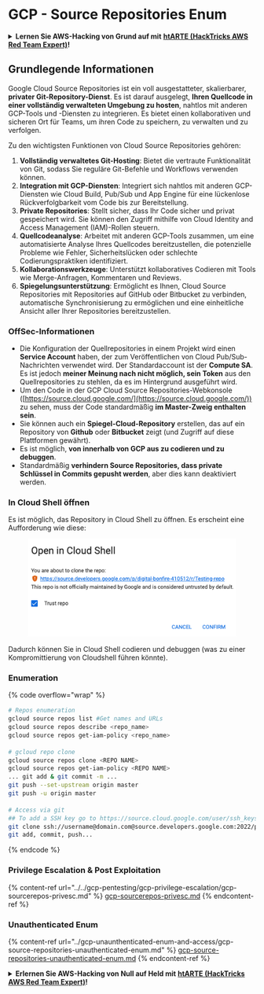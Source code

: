 # GCP - Source Repositories Enum

<details>

<summary><strong>Lernen Sie AWS-Hacking von Grund auf mit</strong> <a href="https://training.hacktricks.xyz/courses/arte"><strong>htARTE (HackTricks AWS Red Team Expert)</strong></a><strong>!</strong></summary>

Andere Möglichkeiten, HackTricks zu unterstützen:

* Wenn Sie Ihr **Unternehmen in HackTricks beworben sehen möchten** oder **HackTricks als PDF herunterladen möchten**, überprüfen Sie die [**ABONNEMENTPLÄNE**](https://github.com/sponsors/carlospolop)!
* Holen Sie sich das [**offizielle PEASS & HackTricks-Merch**](https://peass.creator-spring.com)
* Entdecken Sie [**The PEASS Family**](https://opensea.io/collection/the-peass-family), unsere Sammlung exklusiver [**NFTs**](https://opensea.io/collection/the-peass-family)
* **Treten Sie der** 💬 [**Discord-Gruppe**](https://discord.gg/hRep4RUj7f) oder der [**Telegramm-Gruppe**](https://t.me/peass) bei oder **folgen** Sie mir auf **Twitter** 🐦 [**@carlospolopm**](https://twitter.com/carlospolopm)**.**
* **Teilen Sie Ihre Hacking-Tricks, indem Sie PRs an die** [**HackTricks**](https://github.com/carlospolop/hacktricks) und [**HackTricks Cloud**](https://github.com/carlospolop/hacktricks-cloud) github Repositories einreichen.

</details>

## Grundlegende Informationen <a href="#reviewing-cloud-git-repositories" id="reviewing-cloud-git-repositories"></a>

Google Cloud Source Repositories ist ein voll ausgestatteter, skalierbarer, **privater Git-Repository-Dienst**. Es ist darauf ausgelegt, **Ihren Quellcode in einer vollständig verwalteten Umgebung zu hosten**, nahtlos mit anderen GCP-Tools und -Diensten zu integrieren. Es bietet einen kollaborativen und sicheren Ort für Teams, um ihren Code zu speichern, zu verwalten und zu verfolgen.

Zu den wichtigsten Funktionen von Cloud Source Repositories gehören:

1. **Vollständig verwaltetes Git-Hosting**: Bietet die vertraute Funktionalität von Git, sodass Sie reguläre Git-Befehle und Workflows verwenden können.
2. **Integration mit GCP-Diensten**: Integriert sich nahtlos mit anderen GCP-Diensten wie Cloud Build, Pub/Sub und App Engine für eine lückenlose Rückverfolgbarkeit vom Code bis zur Bereitstellung.
3. **Private Repositories**: Stellt sicher, dass Ihr Code sicher und privat gespeichert wird. Sie können den Zugriff mithilfe von Cloud Identity and Access Management (IAM)-Rollen steuern.
4. **Quellcodeanalyse**: Arbeitet mit anderen GCP-Tools zusammen, um eine automatisierte Analyse Ihres Quellcodes bereitzustellen, die potenzielle Probleme wie Fehler, Sicherheitslücken oder schlechte Codierungspraktiken identifiziert.
5. **Kollaborationswerkzeuge**: Unterstützt kollaboratives Codieren mit Tools wie Merge-Anfragen, Kommentaren und Reviews.
6. **Spiegelungsunterstützung**: Ermöglicht es Ihnen, Cloud Source Repositories mit Repositories auf GitHub oder Bitbucket zu verbinden, automatische Synchronisierung zu ermöglichen und eine einheitliche Ansicht aller Ihrer Repositories bereitzustellen.

### OffSec-Informationen <a href="#reviewing-cloud-git-repositories" id="reviewing-cloud-git-repositories"></a>

* Die Konfiguration der Quellrepositories in einem Projekt wird einen **Service Account** haben, der zum Veröffentlichen von Cloud Pub/Sub-Nachrichten verwendet wird. Der Standardaccount ist der **Compute SA**. Es ist jedoch **meiner Meinung nach nicht möglich, sein Token** aus den Quellrepositories zu stehlen, da es im Hintergrund ausgeführt wird.
* Um den Code in der GCP Cloud Source Repositories-Webkonsole ([https://source.cloud.google.com/](https://source.cloud.google.com/)) zu sehen, muss der Code standardmäßig **im Master-Zweig enthalten sein**.
* Sie können auch ein **Spiegel-Cloud-Repository** erstellen, das auf ein Repository von **Github** oder **Bitbucket** zeigt (und Zugriff auf diese Plattformen gewährt).
* Es ist möglich, **von innerhalb von GCP aus zu codieren und zu debuggen**.
* Standardmäßig **verhindern Source Repositories, dass private Schlüssel in Commits gepusht werden**, aber dies kann deaktiviert werden.

### In Cloud Shell öffnen

Es ist möglich, das Repository in Cloud Shell zu öffnen. Es erscheint eine Aufforderung wie diese:

<figure><img src="../../../.gitbook/assets/image (136).png" alt=""><figcaption></figcaption></figure>

Dadurch können Sie in Cloud Shell codieren und debuggen (was zu einer Kompromittierung von Cloudshell führen könnte).

### Enumeration

{% code overflow="wrap" %}
```bash
# Repos enumeration
gcloud source repos list #Get names and URLs
gcloud source repos describe <repo_name>
gcloud source repos get-iam-policy <repo_name>

# gcloud repo clone
gcloud source repos clone <REPO NAME>
gcloud source repos get-iam-policy <REPO NAME>
... git add & git commit -m ...
git push --set-upstream origin master
git push -u origin master

# Access via git
## To add a SSH key go to https://source.cloud.google.com/user/ssh_keys (no gcloud command)
git clone ssh://username@domain.com@source.developers.google.com:2022/p/<proj-name>/r/<repo-name>
git add, commit, push...
```
{% endcode %}

### Privilege Escalation & Post Exploitation

{% content-ref url="../../gcp-pentesting/gcp-privilege-escalation/gcp-sourcerepos-privesc.md" %}
[gcp-sourcerepos-privesc.md](../../gcp-pentesting/gcp-privilege-escalation/gcp-sourcerepos-privesc.md)
{% endcontent-ref %}

### Unauthenticated Enum

{% content-ref url="../gcp-unaunthenticated-enum-and-access/gcp-source-repositories-unauthenticated-enum.md" %}
[gcp-source-repositories-unauthenticated-enum.md](../gcp-unaunthenticated-enum-and-access/gcp-source-repositories-unauthenticated-enum.md)
{% endcontent-ref %}

<details>

<summary><strong>Erlernen Sie AWS-Hacking von Null auf Held mit</strong> <a href="https://training.hacktricks.xyz/courses/arte"><strong>htARTE (HackTricks AWS Red Team Expert)</strong></a><strong>!</strong></summary>

Andere Möglichkeiten, HackTricks zu unterstützen:

* Wenn Sie Ihr **Unternehmen in HackTricks beworben sehen möchten** oder **HackTricks im PDF-Format herunterladen möchten**, überprüfen Sie die [**ABONNEMENTPLÄNE**](https://github.com/sponsors/carlospolop)!
* Holen Sie sich das [**offizielle PEASS & HackTricks-Merch**](https://peass.creator-spring.com)
* Entdecken Sie [**The PEASS Family**](https://opensea.io/collection/the-peass-family), unsere Sammlung exklusiver [**NFTs**](https://opensea.io/collection/the-peass-family)
* **Treten Sie der** 💬 [**Discord-Gruppe**](https://discord.gg/hRep4RUj7f) oder der [**Telegram-Gruppe**](https://t.me/peass) bei oder **folgen** Sie mir auf **Twitter** 🐦 [**@carlospolopm**](https://twitter.com/carlospolopm)**.**
* **Teilen Sie Ihre Hacking-Tricks, indem Sie PRs an die** [**HackTricks**](https://github.com/carlospolop/hacktricks) und [**HackTricks Cloud**](https://github.com/carlospolop/hacktricks-cloud) GitHub-Repositories einreichen.

</details>
